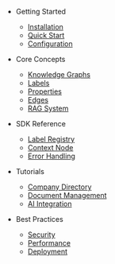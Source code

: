 - Getting Started
  - [Installation](getting-started/installation.md)
  - [Quick Start](getting-started/quick-start.md)
  - [Configuration](getting-started/configuration.md)

- Core Concepts
  - [Knowledge Graphs](core-concepts/knowledge-graphs.md)
  - [Labels](core-concepts/labels.md)
  - [Properties](core-concepts/properties.md)
  - [Edges](core-concepts/edges.md)
  - [RAG System](core-concepts/rag-system.md)

- SDK Reference
  - [Label Registry](sdk-reference/label-registry.md)
  - [Context Node](sdk-reference/context-node.md)
  - [Error Handling](sdk-reference/error-handling.md)

- Tutorials
  - [Company Directory](tutorials/company-directory.md)
  - [Document Management](tutorials/document-management.md)
  - [AI Integration](tutorials/ai-integration.md)

- Best Practices
  - [Security](best-practices/security.md)
  - [Performance](best-practices/performance.md)
  - [Deployment](best-practices/deployment.md)